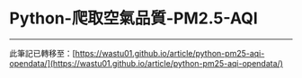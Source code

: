 
# Python-爬取空氣品質-PM2.5-AQI
---

此筆記已轉移至：[https://wastu01.github.io/article/python-pm25-aqi-opendata/](https://wastu01.github.io/article/python-pm25-aqi-opendata/)